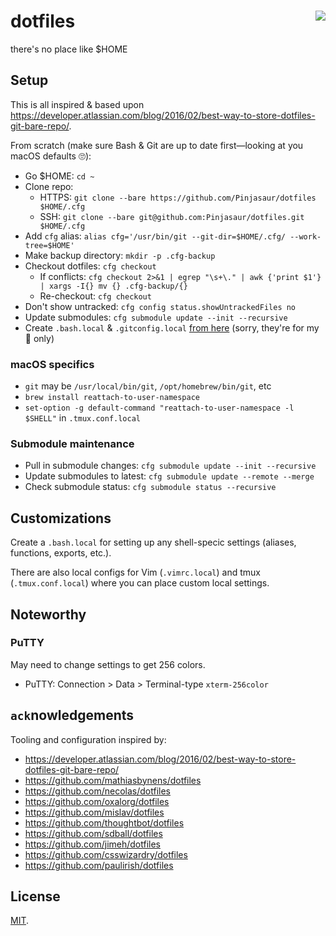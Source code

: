 # dotfiles <img align="right" src="http://forthebadge.com/images/badges/built-with-love.svg">

there's no place like $HOME


## Setup

This is all inspired & based upon https://developer.atlassian.com/blog/2016/02/best-way-to-store-dotfiles-git-bare-repo/.

From scratch (make sure Bash & Git are up to date first&mdash;looking at you macOS defaults 🙄):

- Go $HOME: `cd ~`
- Clone repo:
  - HTTPS: `git clone --bare https://github.com/Pinjasaur/dotfiles $HOME/.cfg`
  - SSH: `git clone --bare git@github.com:Pinjasaur/dotfiles.git $HOME/.cfg`
- Add `cfg` alias: `alias cfg='/usr/bin/git --git-dir=$HOME/.cfg/ --work-tree=$HOME'`
- Make backup directory: `mkdir -p .cfg-backup`
- Checkout dotfiles: `cfg checkout`
    - If conflicts: `cfg checkout 2>&1 | egrep "\s+\." | awk {'print $1'} | xargs -I{} mv {} .cfg-backup/{}`
    - Re-checkout: `cfg checkout`
- Don't show untracked: `cfg config status.showUntrackedFiles no`
- Update submodules: `cfg submodule update --init --recursive`
- Create `.bash.local` & `.gitconfig.local` [from here](https://gist.github.com/Pinjasaur/d058460e2c474054e655f86ad511c6a1) (sorry, they're for my 👀 only)


### macOS specifics

- `git` may be `/usr/local/bin/git`, `/opt/homebrew/bin/git`, etc
- `brew install reattach-to-user-namespace`
- `set-option -g default-command "reattach-to-user-namespace -l $SHELL"` in `.tmux.conf.local`

### Submodule maintenance

- Pull in submodule changes: `cfg submodule update --init --recursive`
- Update submodules to latest: `cfg submodule update --remote --merge`
- Check submodule status: `cfg submodule status --recursive`


## Customizations

Create a `.bash.local` for setting up any shell-specic settings (aliases, functions,
exports, etc.).

There are also local configs for Vim (`.vimrc.local`) and tmux
(`.tmux.conf.local`) where you can place custom local settings.


## Noteworthy

### PuTTY

May need to change settings to get 256 colors.

  - PuTTY: Connection > Data > Terminal-type `xterm-256color`


## `ack`nowledgements

Tooling and configuration inspired by:

- https://developer.atlassian.com/blog/2016/02/best-way-to-store-dotfiles-git-bare-repo/
- https://github.com/mathiasbynens/dotfiles
- https://github.com/necolas/dotfiles
- https://github.com/oxalorg/dotfiles
- https://github.com/mislav/dotfiles
- https://github.com/thoughtbot/dotfiles
- https://github.com/sdball/dotfiles
- https://github.com/jimeh/dotfiles
- https://github.com/csswizardry/dotfiles
- https://github.com/paulirish/dotfiles

## License
[MIT](https://pinjasaur.mit-license.org/2017).
